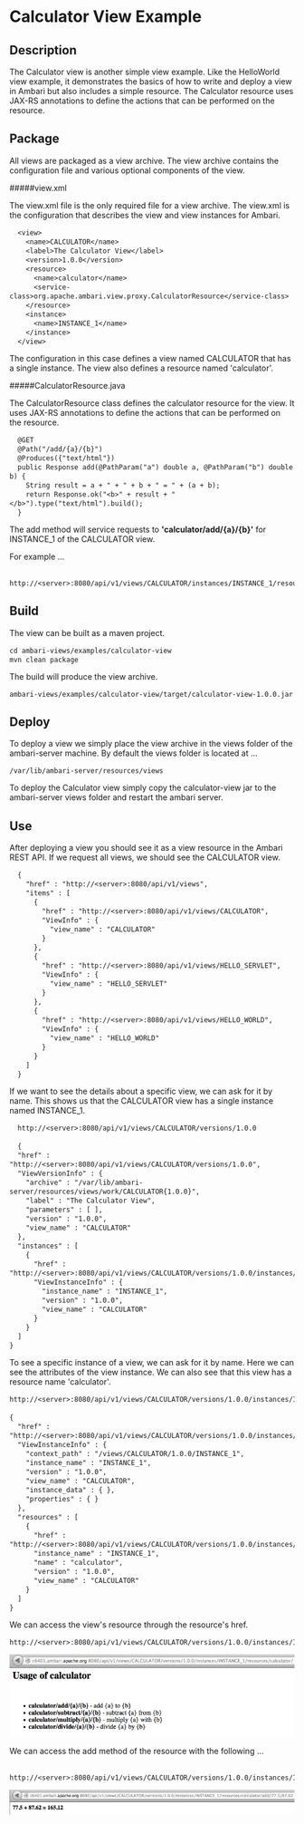 <!---
Licensed to the Apache Software Foundation (ASF) under one or more
contributor license agreements.  See the NOTICE file distributed with
this work for additional information regarding copyright ownership.
The ASF licenses this file to You under the Apache License, Version 2.0
(the "License"); you may not use this file except in compliance with
the License.  You may obtain a copy of the License at [http://www.apache.org/licenses/LICENSE-2.0](http://www.apache.org/licenses/LICENSE-2.0)

Unless required by applicable law or agreed to in writing, software
distributed under the License is distributed on an "AS IS" BASIS,
WITHOUT WARRANTIES OR CONDITIONS OF ANY KIND, either express or implied.
See the License for the specific language governing permissions and
limitations under the License.
-->

Calculator View Example
========
Description
-----
The Calculator view is another simple view example.  Like the HelloWorld view example, it demonstrates the basics of how to write and deploy a view in Ambari but also includes a simple resource.  The Calculator resource uses JAX-RS annotations to define the actions that can be performed on the resource.

Package
-----

All views are packaged as a view archive.  The view archive contains the configuration file and various optional components of the view.

#####view.xml

The view.xml file is the only required file for a view archive.  The view.xml is the configuration that describes the view and view instances for Ambari.

      <view>
        <name>CALCULATOR</name>
        <label>The Calculator View</label>
        <version>1.0.0</version>
        <resource>
          <name>calculator</name>
          <service-class>org.apache.ambari.view.proxy.CalculatorResource</service-class>
        </resource>
        <instance>
          <name>INSTANCE_1</name>
        </instance>
      </view>

The configuration in this case defines a view named CALCULATOR that has a single instance.  The view also defines a resource named 'calculator'.



#####CalculatorResource.java

The CalculatorResource class defines the calculator resource for the view.  It uses JAX-RS annotations to define the actions that can be performed on the resource.

      @GET
      @Path("/add/{a}/{b}")
      @Produces({"text/html"})
      public Response add(@PathParam("a") double a, @PathParam("b") double b) {
        String result = a + " + " + b + " = " + (a + b);
        return Response.ok("<b>" + result + "</b>").type("text/html").build();
      }

The add method will service requests to **'calculator/add/{a}/{b}'** for INSTANCE_1 of the CALCULATOR view.  

For example ...

     http://<server>:8080/api/v1/views/CALCULATOR/instances/INSTANCE_1/resources/calculator/add/77.5/87.62


Build
-----

The view can be built as a maven project.

    cd ambari-views/examples/calculator-view
    mvn clean package

The build will produce the view archive.

    ambari-views/examples/calculator-view/target/calculator-view-1.0.0.jar


Deploy
-----
To deploy a view we simply place the view archive in the views folder of the ambari-server machine.  By default the views folder is located at ...

    /var/lib/ambari-server/resources/views

To deploy the Calculator view simply copy the calculator-view jar to the ambari-server views folder and restart the ambari server.

Use
-----

After deploying a view you should see it as a view resource in the Ambari REST API.  If we request all views, we should see the CALCULATOR view.

      {
        "href" : "http://<server>:8080/api/v1/views",
        "items" : [
          {
            "href" : "http://<server>:8080/api/v1/views/CALCULATOR",
            "ViewInfo" : {
              "view_name" : "CALCULATOR"
            }
          },
          {
            "href" : "http://<server>:8080/api/v1/views/HELLO_SERVLET",
            "ViewInfo" : {
              "view_name" : "HELLO_SERVLET"
            }
          },
          {
            "href" : "http://<server>:8080/api/v1/views/HELLO_WORLD",
            "ViewInfo" : {
              "view_name" : "HELLO_WORLD"
            }
          }
        ]
      }


If we want to see the details about a specific view, we can ask for it by name.  This shows us that the CALCULATOR view has a single instance named INSTANCE_1.

      http://<server>:8080/api/v1/views/CALCULATOR/versions/1.0.0

      {
      "href" : "http://<server>:8080/api/v1/views/CALCULATOR/versions/1.0.0",
      "ViewVersionInfo" : {
        "archive" : "/var/lib/ambari-server/resources/views/work/CALCULATOR{1.0.0}",
        "label" : "The Calculator View",
        "parameters" : [ ],
        "version" : "1.0.0",
        "view_name" : "CALCULATOR"
      },
      "instances" : [
        {
          "href" : "http://<server>:8080/api/v1/views/CALCULATOR/versions/1.0.0/instances/INSTANCE_1",
          "ViewInstanceInfo" : {
            "instance_name" : "INSTANCE_1",
            "version" : "1.0.0",
            "view_name" : "CALCULATOR"
          }
        }
      ]
    }

To see a specific instance of a view, we can ask for it by name.  Here we can see the attributes of the view instance.  We can also see that this view has a resource name 'calculator'.

    http://<server>:8080/api/v1/views/CALCULATOR/versions/1.0.0/instances/INSTANCE_1

    {
      "href" : "http://<server>:8080/api/v1/views/CALCULATOR/versions/1.0.0/instances/INSTANCE_1",
      "ViewInstanceInfo" : {
        "context_path" : "/views/CALCULATOR/1.0.0/INSTANCE_1",
        "instance_name" : "INSTANCE_1",
        "version" : "1.0.0",
        "view_name" : "CALCULATOR",
        "instance_data" : { },
        "properties" : { }
      },
      "resources" : [
        {
          "href" : "http://<server>:8080/api/v1/views/CALCULATOR/versions/1.0.0/instances/INSTANCE_1/resources/calculator",
          "instance_name" : "INSTANCE_1",
          "name" : "calculator",
          "version" : "1.0.0",
          "view_name" : "CALCULATOR"
        }
      ]
    }
    
We can access the view's resource through the resource's href.

    http://<server>:8080/api/v1/views/CALCULATOR/versions/1.0.0/instances/INSTANCE_1/resources/calculator/

![image](usage.png)

We can access the add method of the resource with the following …

     http://<server>:8080/api/v1/views/CALCULATOR/versions/1.0.0/instances/INSTANCE_1/resources/calculator/add/77.5/87.62

![image](add.png)


